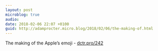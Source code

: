 ```yaml
---
layout: post
microblog: true
audio: 
date: 2018-02-06 22:07 +0100
guid: http://adamprocter.micro.blog/2018/02/06/the-making-of.html
---
```

The making of the Apple’s emoji - [dctr.pro/242](http://dctr.pro/242) 
